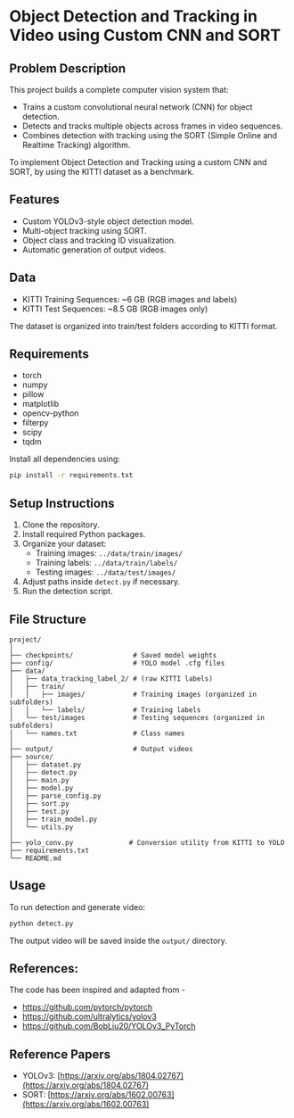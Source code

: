 # Object Detection and Tracking in Video using Custom CNN and SORT

## Problem Description

This project builds a complete computer vision system that:
- Trains a custom convolutional neural network (CNN) for object detection.
- Detects and tracks multiple objects across frames in video sequences.
- Combines detection with tracking using the SORT (Simple Online and Realtime Tracking) algorithm.

To implement Object Detection and Tracking using a custom CNN and SORT, by using the KITTI dataset as a benchmark.

## Features

- Custom YOLOv3-style object detection model.
- Multi-object tracking using SORT.
- Object class and tracking ID visualization.
- Automatic generation of output videos.

## Data

- KITTI Training Sequences: ~6 GB (RGB images and labels)
- KITTI Test Sequences: ~8.5 GB (RGB images only)

The dataset is organized into train/test folders according to KITTI format.

## Requirements

- torch
- numpy
- pillow
- matplotlib
- opencv-python
- filterpy
- scipy
- tqdm

Install all dependencies using:

```bash
pip install -r requirements.txt
```

## Setup Instructions

1. Clone the repository.
2. Install required Python packages.
3. Organize your dataset:
   - Training images: `../data/train/images/`
   - Training labels: `../data/train/labels/`
   - Testing images: `../data/test/images/`
4. Adjust paths inside `detect.py` if necessary.
5. Run the detection script.

## File Structure

```
project/
│
├── checkpoints/               # Saved model weights
├── config/                    # YOLO model .cfg files
├── data/
│   ├── data_tracking_label_2/ # (raw KITTI labels)
│   ├── train/
│   │   ├── images/            # Training images (organized in subfolders)
│   │   └── labels/            # Training labels
│   └── test/images            # Testing sequences (organized in subfolders)
│   └── names.txt              # Class names
│
├── output/                    # Output videos
├── source/                    
│   ├── dataset.py
│   ├── detect.py
│   ├── main.py
│   ├── model.py
│   ├── parse_config.py
│   ├── sort.py
│   ├── test.py
│   ├── train_model.py
│   └── utils.py
│
├── yolo_conv.py              # Conversion utility from KITTI to YOLO
├── requirements.txt
└── README.md
```

## Usage

To run detection and generate video:

```bash
python detect.py
```

The output video will be saved inside the `output/` directory.

## References:

The code has been inspired and adapted from - 

- https://github.com/pytorch/pytorch
- https://github.com/ultralytics/yolov3
- https://github.com/BobLiu20/YOLOv3_PyTorch

## Reference Papers

- YOLOv3: [https://arxiv.org/abs/1804.02767](https://arxiv.org/abs/1804.02767)
- SORT: [https://arxiv.org/abs/1602.00763](https://arxiv.org/abs/1602.00763)
